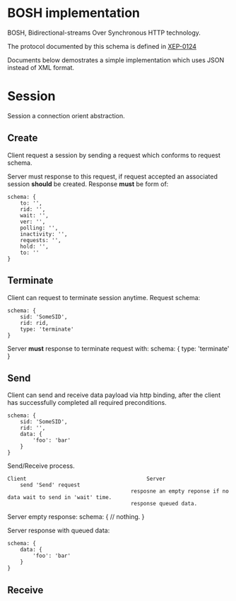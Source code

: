 
BOSH implementation
=====

BOSH, Bidirectional-streams Over Synchronous HTTP technology.

The protocol documented by this schema is defined in
[XEP-0124](http://www.xmpp.org/extensions/xep-0124.html)

Documents below demostrates a simple implementation which uses JSON
instead of XML format.

# Session
Session a connection orient abstraction.

## Create
Client request a session by sending a request which conforms to request schema.

Server must response to this request, if request accepted an associated session
**should** be created. Response **must** be form of:

    schema: {
    	to: '',
    	rid: '',
    	wait: '',
    	ver: '',
    	polling: '',
    	inactivity: '',
    	requests: '',
    	hold: '',
    	to: ''
    }

## Terminate

Client can request to terminate session anytime. Request schema:

    schema: {
    	sid: 'SomeSID',
    	rid: rid,
    	type: 'terminate'
    }
Server **must** response to terminate request with:
    schema: {
    	type: 'terminate'
    }

## Send
Client can send and receive data payload via http binding, after the client
has successfully completed all required preconditions.

	schema: {
		sid: 'SomeSID',
		rid: '',
		data: {
			'foo': 'bar'
		}
	}

Send/Receive process.

    Client                                      Server
    	send 'Send' request
    	                                   resposne an empty reponse if no data wait to send in 'wait' time.
    	                                   response queued data.

Server empty response:
    schema: {
    	// nothing.
	}

Server response with queued data:

    schema: {
    	data: {
    		'foo': 'bar'
    	}
    }

## Receive
